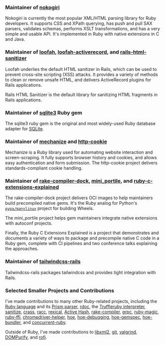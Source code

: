 ### Maintainer of [nokogiri](http://nokogiri.org)

Nokogiri is currently the most popular XML/HTML parsing library for Ruby developers. It supports CSS
and XPath querying, has push and pull SAX parsers, validates schemas, performs XSLT transformations,
and has a very simple and usable API. It's implemented in Ruby with native extensions in C and Java.

### Maintainer of [loofah](https://rubygems.org/gems/loofah), [loofah-activerecord](https://rubygems.org/gems/loofah-activerecord), and [rails-html-sanitizer](https://github.com/rails/rails-html-sanitizer) 

Loofah underlies the default HTML sanitizer in Rails, which can be used to prevent cross-site
scripting (XSS) attacks. It provides a variety of methods to clean or remove unsafe HTML, and
delivers ActiveRecord plugins for Rails applications.

Rails HTML Sanitizer is the default library for sanitizing HTML fragments in Rails applications.

### Maintainer of [sqlite3](https://rubygems.org/gems/mechanize) Ruby gem

The sqlite3 ruby gem is the original and most widely-used Ruby database adapter for [SQLite](https://www.sqlite.org/).

### Maintainer of [mechanize](https://rubygems.org/gems/mechanize) and [http-cookie](https://github.com/sparklemotion/http-cookie)

Mechanize is a Ruby library used for automating website interaction and screen-scraping. It fully
supports browser history and cookies, and allows easy authentication and form submission. The
http-cookie project delivers standards-compliant cookie handling.

### Maintainer of [rake-compiler-dock](https://github.com/rake-compiler/rake-compiler-dock), [mini_portile](https://github.com/flavorjones/mini_portile), and [ruby-c-extensions-explained](https://github.com/flavorjones/ruby-c-extensions-explained)

The rake-compiler-dock project delivers OCI images to help maintainers build precompiled native
gems. It's the Ruby analog for Python's [`pypa/manylinux`](https://github.com/pypa/manylinux)
project for building Wheels.

The mini_portile project helps gem maintainers integrate native extensions with autoconf projects.

Finally, the Ruby C Extensions Explained is a project that demonstrates and documents a variety of
ways to package and precompile native C code in a Ruby gem, complete with CI pipelines and two
conference talks explaining the approaches.


### Maintainer of [tailwindcss-rails](https://github.com/rails/tailwindcss-rails)

Tailwindcss-rails packages tailwindcss and provides tight integration with Rails.

### Selected Smaller Projects and Contributions

I've made contributions to many other Ruby-related projects, including
the [Ruby language](https://www.ruby-lang.org/en/) and its [Prism parser](https://github.com/ruby/prism),
[rdoc](https://github.com/ruby/rdoc),
the [Truffleruby interpreter](https://github.com/oracle/truffleruby),
[sanitize](https://github.com/rgrove/sanitize),
[crass](https://github.com/rgrove/crass),
[racc](https://github.com/ruby/racc),
[rexical](https://github.com/sparklemotion/rexical),
[Active Hash](https://rubygems.org/gems/active_hash),
[rake-compiler](https://github.com/rake-compiler/rake-compiler),
[grpc](https://github.com/grpc/grpc),
[ruby-magic](https://github.com/kwilczynski/ruby-magic),
[ruby-ffi](https://github.com/ffi/ffi),
[chromedriver-helper](https://rubygems.org/gems/chromedriver-helper),
[hoe](https://github.com/seattlerb/hoe),
[hoe-debugging](https://rubygems.org/gems/hoe-debugging),
[hoe-gemspec](https://rubygems.org/gems/hoe-gemspec),
[hoe-bundler](https://rubygems.org/gems/hoe-bundler),
and [concurrent-ruby](https://github.com/ruby-concurrency/concurrent-ruby).

Outside of Ruby, I've made contributions to
[libxml2](https://gitlab.gnome.org/GNOME/libxml2/-/wikis/home),
[git](http://git-scm.com),
[valgrind](https://sourceware.org/git/valgrind),
[DOMPurify](https://github.com/cure53/DOMPurify),
and [rofi](https://github.com/davatorium/rofi).
